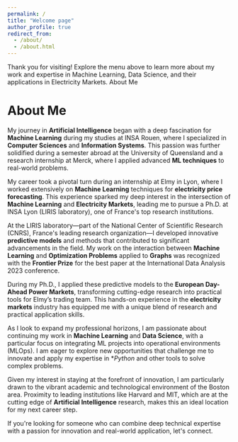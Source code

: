 ```yaml
---
permalink: /
title: "Welcome page"
author_profile: true
redirect_from: 
  - /about/
  - /about.html
---
```



Thank you for visiting! Explore the menu above to learn more about my work and expertise in Machine Learning, Data Science, and their applications in Electricity Markets.
About Me

# About Me

My journey in **Artificial Intelligence** began with a deep fascination for **Machine Learning** during my studies at INSA Rouen, where I specialized in **Computer Sciences** and **Information Systems**. This passion was further solidified during a semester abroad at the University of Queensland and a research internship at Merck, where I applied advanced **ML techniques** to real-world problems.

My career took a pivotal turn during an internship at Elmy in Lyon, where I worked extensively on **Machine Learning** techniques for **electricity price forecasting**. This experience sparked my deep interest in the intersection of **Machine Learning** and **Electricity Markets**, leading me to pursue a Ph.D. at INSA Lyon (LIRIS laboratory), one of France's top research institutions.

At the LIRIS laboratory—part of the National Center of Scientific Research (CNRS), France's leading research organization—I developed innovative **predictive models** and methods that contributed to significant advancements in the field. My work on the interaction between **Machine Learning** and **Optimization Problems** applied to **Graphs** was recognized with the **Frontier Prize** for the best paper at the International Data Analysis 2023 conference.

During my Ph.D., I applied these predictive models to the **European Day-Ahead Power Markets**, transforming cutting-edge research into practical tools for Elmy’s trading team. This hands-on experience in the **electricity markets** industry has equipped me with a unique blend of research and practical application skills.

As I look to expand my professional horizons, I am passionate about continuing my work in **Machine Learning** and **Data Science**, with a particular focus on integrating ML projects into operational environments (MLOps). I am eager to explore new opportunities that challenge me to innovate and apply my expertise in **Python* and other tools to solve complex problems.

Given my interest in staying at the forefront of innovation, I am particularly drawn to the vibrant academic and technological environment of the Boston area. Proximity to leading institutions like Harvard and MIT, which are at the cutting edge of **Artificial Intelligence** research, makes this an ideal location for my next career step.

If you're looking for someone who can combine deep technical expertise with a passion for innovation and real-world application, let's connect.
